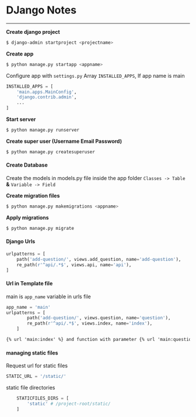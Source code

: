 # DJango Notes

---

**Create django project**
```sh
$ django-admin startproject <projectname>
``` 

**Create app**
```sh
$ python manage.py startapp <appname>
```

Configure app with `settings.py` Array `INSTALLED_APPS`, If app name is main
```python
INSTALLED_APPS = [
    'main.apps.MainConfig',
    'django.contrib.admin',
    ...
]
```

**Start server**
```sh
$ python manage.py runserver
```

**Create super user (Username Email Password)**
```sh
$ python manage.py createsuperuser
```


#### Create Database

Create the models in models.py file inside the app folder `Classes -> Table` **&** `Variable -> Field`

**Create migration files**
```sh
$ python manage.py makemigrations <appname>
```

**Apply migrations**
```sh
$ python manage.py migrate
```

#### Django Urls

```python
urlpatterns = [
	path('add-question/', views.add_question, name='add-question'),
	re_path(r'^api/.*$', views.api, name='api'), 
]
```


#### Url in Template file

main is `app_name` variable in urls file

```python
app_name = 'main'
urlpatterns = [
		path('add-question/', views.question, name='question'),
		re_path(r'^api/.*$', views.index, name='index'), 
	]
```

```html
{% url 'main:index' %} and function with parameter {% url 'main:question' question.id %}
```

#### managing static files

Request url for static files
```python
STATIC_URL = '/static/'
```

static file directories
```python
	STATICFILES_DIRS = [
	    'static' # /project-root/static/
	]
```

